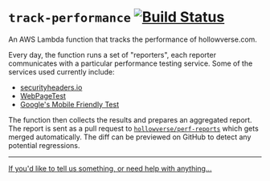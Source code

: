 # `track-performance` [![Build Status](https://travis-ci.org/hollowverse/track-performance.svg?branch=master)](https://travis-ci.org/hollowverse/track-performance)

An AWS Lambda function that tracks the performance of hollowverse.com.

Every day, the function runs a set of "reporters", each reporter communicates with a particular performance testing service. Some of the services used currently include:

* [securityheaders.io](https://securityheaders.io)
* [WebPageTest](https://webpagetest.org/)
* [Google's Mobile Friendly Test](https://search.google.com/test/mobile-friendly)

The function then collects the results and prepares an aggregated report. The report is sent as a pull request to [`hollowverse/perf-reports`](https://github.com/hollowverse/perf-reports) which gets merged automatically. The diff can be previewed on GitHub to detect any potential regressions.

---

[If you'd like to tell us something, or need help with anything...](https://github.com/hollowverse/hollowverse/wiki/Help)
